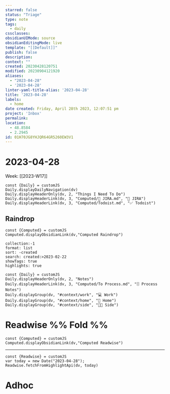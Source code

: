 ```yaml
---
starred: false
status: "Triage"
type: note
tags:
  - daily
cssclasses: 
obsidianUIMode: source
obsidianEditingMode: live
template: "[[Default]]"
publish: false
description: 
context: ""
created: 20230428120751
modified: 20230904121920
aliases:
  - "2023-04-28"
  - '2023-04-28'
linter-yaml-title-alias: '2023-04-28'
title: '2023-04-28'
labels:
  - home
date created: Friday, April 28th 2023, 12:07:51 pm
project: 'Inbox'
permalink: 
location:
  - 48.8584
  - 2.2945
id: 01H70JG8YHJQR64GR5260EW3V1
---
```


# 2023-04-28

Week: [[2023-W17]]

```dataviewjs
const {Daily} = customJS
Daily.displayDailyNavigation(dv)
Daily.displayHeaderOnly(dv, 2, "Things I Need To Do")
Daily.displayHeaderLink(dv, 3, "Computed/🎫 JIRA.md", "🎫 JIRA")
Daily.displayHeaderLink(dv, 3, "Computed/Todoist.md", "✅ Todoist")
```

## Raindrop

```dataviewjs
const {Computed} = customJS
Computed.displayObsidianLink(dv,"Computed Raindrop")
```


```raindrop
collection:-1
format: list
sort: -created
search: created:>2023-02-22
showTags: true
highlights: true
```


```dataviewjs
const {Daily} = customJS
Daily.displayHeaderOnly(dv, 2, "Notes")
Daily.displayHeaderLink(dv, 3, "Computed/To Process.md", "🗄️ Process Notes")
Daily.displayGroup(dv, "#context/work", "💻 Work")
Daily.displayGroup(dv, "#context/home", "🏡 Home")
Daily.displayGroup(dv, "#context/side", "👨‍💻 Side")
```

# Readwise %% Fold %%

```dataviewjs
const {Computed} = customJS
Computed.displayObsidianLink(dv,"Computed Readwise")
```

---

```dataviewjs
const {Readwise} = customJS
var today = new Date("2023-04-28");
Readwise.fetchFromHighlightApi(dv, today)
```

# Adhoc

